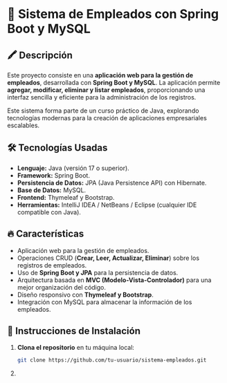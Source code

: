 # 🏢 Sistema de Empleados con Spring Boot y MySQL

## 🖍️ Descripción  
Este proyecto consiste en una **aplicación web para la gestión de empleados**, desarrollada con **Spring Boot y MySQL**. La aplicación permite **agregar, modificar, eliminar y listar empleados**, proporcionando una interfaz sencilla y eficiente para la administración de los registros.  

Este sistema forma parte de un curso práctico de Java, explorando tecnologías modernas para la creación de aplicaciones empresariales escalables.  

## 🛠️ Tecnologías Usadas  
- **Lenguaje:** Java (versión 17 o superior).  
- **Framework:** Spring Boot.  
- **Persistencia de Datos:** JPA (Java Persistence API) con Hibernate.  
- **Base de Datos:** MySQL.  
- **Frontend:** Thymeleaf y Bootstrap.  
- **Herramientas:** IntelliJ IDEA / NetBeans / Eclipse (cualquier IDE compatible con Java).  

## 🔥 Características  
- Aplicación web para la gestión de empleados.  
- Operaciones CRUD (**Crear, Leer, Actualizar, Eliminar**) sobre los registros de empleados.  
- Uso de **Spring Boot y JPA** para la persistencia de datos.  
- Arquitectura basada en **MVC (Modelo-Vista-Controlador)** para una mejor organización del código.  
- Diseño responsivo con **Thymeleaf y Bootstrap**.  
- Integración con MySQL para almacenar la información de los empleados.  

## 🚀 Instrucciones de Instalación  
1. **Clona el repositorio** en tu máquina local:  
   ```bash
   git clone https://github.com/tu-usuario/sistema-empleados.git
   ```

2.
